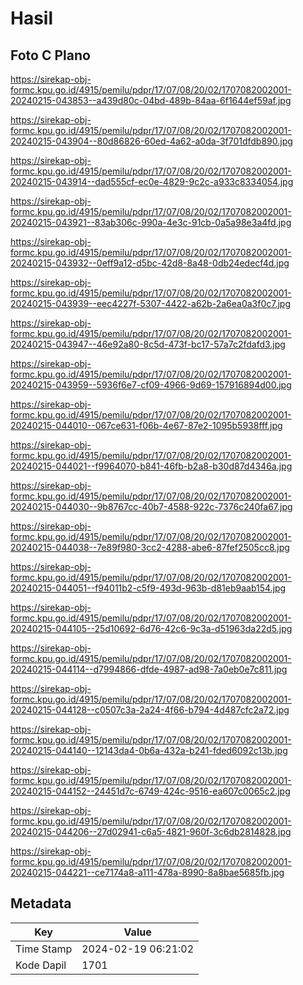 # Hasil

## Foto C Plano

https://sirekap-obj-formc.kpu.go.id/4915/pemilu/pdpr/17/07/08/20/02/1707082002001-20240215-043853--a439d80c-04bd-489b-84aa-6f1644ef59af.jpg

https://sirekap-obj-formc.kpu.go.id/4915/pemilu/pdpr/17/07/08/20/02/1707082002001-20240215-043904--80d86826-60ed-4a62-a0da-3f701dfdb890.jpg

https://sirekap-obj-formc.kpu.go.id/4915/pemilu/pdpr/17/07/08/20/02/1707082002001-20240215-043914--dad555cf-ec0e-4829-9c2c-a933c8334054.jpg

https://sirekap-obj-formc.kpu.go.id/4915/pemilu/pdpr/17/07/08/20/02/1707082002001-20240215-043921--83ab306c-990a-4e3c-91cb-0a5a98e3a4fd.jpg

https://sirekap-obj-formc.kpu.go.id/4915/pemilu/pdpr/17/07/08/20/02/1707082002001-20240215-043932--0eff9a12-d5bc-42d8-8a48-0db24edecf4d.jpg

https://sirekap-obj-formc.kpu.go.id/4915/pemilu/pdpr/17/07/08/20/02/1707082002001-20240215-043939--eec4227f-5307-4422-a62b-2a6ea0a3f0c7.jpg

https://sirekap-obj-formc.kpu.go.id/4915/pemilu/pdpr/17/07/08/20/02/1707082002001-20240215-043947--46e92a80-8c5d-473f-bc17-57a7c2fdafd3.jpg

https://sirekap-obj-formc.kpu.go.id/4915/pemilu/pdpr/17/07/08/20/02/1707082002001-20240215-043959--5936f6e7-cf09-4966-9d69-157916894d00.jpg

https://sirekap-obj-formc.kpu.go.id/4915/pemilu/pdpr/17/07/08/20/02/1707082002001-20240215-044010--067ce631-f06b-4e67-87e2-1095b5938fff.jpg

https://sirekap-obj-formc.kpu.go.id/4915/pemilu/pdpr/17/07/08/20/02/1707082002001-20240215-044021--f9964070-b841-46fb-b2a8-b30d87d4346a.jpg

https://sirekap-obj-formc.kpu.go.id/4915/pemilu/pdpr/17/07/08/20/02/1707082002001-20240215-044030--9b8767cc-40b7-4588-922c-7376c240fa67.jpg

https://sirekap-obj-formc.kpu.go.id/4915/pemilu/pdpr/17/07/08/20/02/1707082002001-20240215-044038--7e89f980-3cc2-4288-abe6-87fef2505cc8.jpg

https://sirekap-obj-formc.kpu.go.id/4915/pemilu/pdpr/17/07/08/20/02/1707082002001-20240215-044051--f94011b2-c5f9-493d-963b-d81eb9aab154.jpg

https://sirekap-obj-formc.kpu.go.id/4915/pemilu/pdpr/17/07/08/20/02/1707082002001-20240215-044105--25d10692-6d76-42c6-9c3a-d51963da22d5.jpg

https://sirekap-obj-formc.kpu.go.id/4915/pemilu/pdpr/17/07/08/20/02/1707082002001-20240215-044114--d7994866-dfde-4987-ad98-7a0eb0e7c811.jpg

https://sirekap-obj-formc.kpu.go.id/4915/pemilu/pdpr/17/07/08/20/02/1707082002001-20240215-044128--c0507c3a-2a24-4f66-b794-4d487cfc2a72.jpg

https://sirekap-obj-formc.kpu.go.id/4915/pemilu/pdpr/17/07/08/20/02/1707082002001-20240215-044140--12143da4-0b6a-432a-b241-fded6092c13b.jpg

https://sirekap-obj-formc.kpu.go.id/4915/pemilu/pdpr/17/07/08/20/02/1707082002001-20240215-044152--24451d7c-6749-424c-9516-ea607c0065c2.jpg

https://sirekap-obj-formc.kpu.go.id/4915/pemilu/pdpr/17/07/08/20/02/1707082002001-20240215-044206--27d02941-c6a5-4821-960f-3c6db2814828.jpg

https://sirekap-obj-formc.kpu.go.id/4915/pemilu/pdpr/17/07/08/20/02/1707082002001-20240215-044221--ce7174a8-a111-478a-8990-8a8bae5685fb.jpg


## Metadata

| Key        | Value               |
| ---------- | ------------------- |
| Time Stamp | 2024-02-19 06:21:02 |
| Kode Dapil | 1701                |



